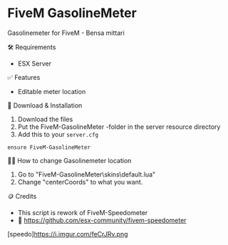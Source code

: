# FiveM GasolineMeter
Gasolinemeter for FiveM - Bensa mittari

🛠 Requirements
- ESX Server

✅ Features
- Editable meter location

🔧 Download & Installation
1. Download the files
2. Put the FiveM-GasolineMeter -folder in the server resource directory
3. Add this to your ```server.cfg```
````
ensure FiveM-GasolineMeter
````

🧑‍🔧 How to change Gasolinemeter location
1. Go to "FiveM-GasolineMeter\skins\default.lua"
2. Change "centerCoords" to what you want.

🪙 Credits
- This script is rework of FiveM-Speedometer
- 🔗 https://github.com/esx-community/fivem-speedometer

[speedo]https://i.imgur.com/feCrJRv.png
